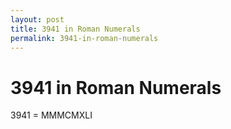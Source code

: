 ```yaml
---
layout: post
title: 3941 in Roman Numerals
permalink: 3941-in-roman-numerals
---
```


# 3941 in Roman Numerals

3941 = MMMCMXLI
